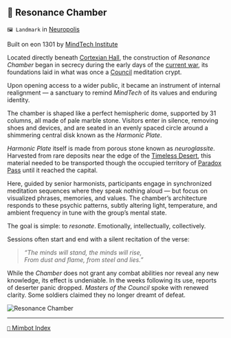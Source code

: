 ## 🧠 Resonance Chamber

`🖼️ Landmark` in [Neuropolis](<https://zeithalt.github.io/r/neuropolis>)

Built on eon 1301 by [MindTech Institute](<https://zeithalt.github.io/r/mindtech_institute>)

Located directly beneath [Cortexian Hall](<https://zeithalt.github.io/r/cortexian_hall.html>), the construction of _Resonance Chamber_ began in secrecy during the early days of the [current war](<https://zeithalt.github.io/t/#eon1227>), its foundations laid in what was once a [Council](<https://zeithalt.github.io/r/council_of_minds.html>) meditation crypt.

Upon opening access to a wider public, it became an instrument of internal realignment — a sanctuary to remind _MindTech_ of its values and enduring identity.

The chamber is shaped like a perfect hemispheric dome, supported by 31 columns, all made of pale marble stone. Visitors enter in silence, removing shoes and devices, and are seated in an evenly spaced circle around a shimmering central disk known as the _Harmonic Plate_.

*Harmonic Plate* itself is made from porous stone known as *neuroglassite*. Harvested from rare deposits near the edge of the [Timeless Desert](<https://zeithalt.github.io/r/timeless_desert.html>), this material needed to be transported though the occupied territory of [Paradox Pass](<https://zeithalt.github.io/r/paradox_pass.html>) until it reached the capital.

Here, guided by senior harmonists, participants engage in synchronized meditation sequences where they speak nothing aloud — but focus on visualized phrases, memories, and values. The chamber’s architecture responds to these psychic patterns, subtly altering light, temperature, and ambient frequency in tune with the group’s mental state.

The goal is simple: to *resonate*. Emotionally, intellectually, collectively.

Sessions often start and end with a silent recitation of the verse:
> *“The minds will stand, the minds will rise,  
> From dust and flame, from steel and lies.”*

While the _Chamber_ does not grant any combat abilities nor reveal any new knowledge, its effect is undeniable. In the weeks following its use, reports of deserter panic dropped. _Masters of the Council_ spoke with renewed clarity. Some soldiers claimed they no longer dreamt of defeat.

![Resonance Chamber](https://zeithalt.github.io/r/i/resonance_chamber.png)

-----
[`📑` Mimbot Index](<https://zeithalt.github.io/r/#86b0>)
<!---
-->